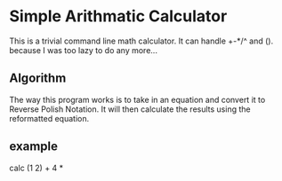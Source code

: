 # Simple Arithmatic Calculator
This is a trivial command line math calculator. It can handle +-*/^ and (). because I was too lazy to do any more...

## Algorithm
The way this program works is to take in an equation and convert it to Reverse Polish Notation. It will then calculate the results using the reformatted equation.

## example
calc (1 2) + 4 *
